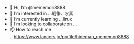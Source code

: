 - 👋 Hi, I’m @mememori8888
- 👀 I’m interested in ...戦争、水素
- 🌱 I’m currently learning ...linux
- 💞️ I’m looking to collaborate on ...
- 📫 How to reach me ...https://www.lancers.jp/profile/hideman_mememori8888

<!---
mememori8888/mememori8888 is a ✨ special ✨ repository because its `README.md` (this file) appears on your GitHub profile.
You can click the Preview link to take a look at your changes.
--->
